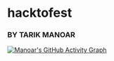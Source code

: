 # hacktofest
### BY TARIK MANOAR

[![Manoar's GitHub Activity Graph](https://activity-graph.herokuapp.com/graph?username=tarikmanoar)](https://github.io/tarikmanoar)
